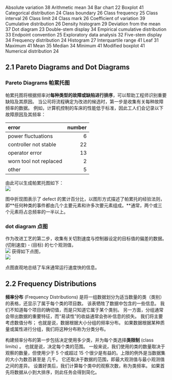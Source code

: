 Absolute variation 38 
Arithmetic mean 34 
Bar chart 22
Boxplot 41 
Categorical distribution 24 
Class boundary 26 
Class frequency 25 
Class interval 26 
Class limit 24 
Class mark 26
Coefficient of variation 39 
Cumulative distribution 26 
Density histogram 29 
Deviation from the mean 37 
Dot diagram 23 
Double-stem display 34 
Empirical cumulative distribution 33 
Endpoint convention 25 
Exploratory data analysis 32 
Five-stem display 34
Frequency distribution 24 
Histogram 27 
Interquartile range 41 
Leaf 31 
Maximum 41 
Mean 35 
Median 34 
Minimum 41 
Modified boxplot 41
Numerical distribution 24

## 2.1 Pareto Diagrams and Dot Diagrams

### Pareto Diagrams 帕累托图

帕累托图将根据频率对**每种类型的故障或缺陷进行排序**，可以帮助工程师识别重要缺陷及其原因。 当公司将流程确定为改进的候选时，第一步是收集有关每种故障频率的数据。 例如，计算机控制的车床的性能低于标准，因此工人们会记录以下故障原因及其频率：
 
 | error                  | number |
 |:---------------------- | ------:|
 | power fluctuations     |      6 |
 | controller not stable  |     22 |
 | operator error         |     13 |
 | worn tool not replaced |      2 |
 | other                  |      5 |

由此可以生成帕累托图如下：  
![](Pasted%20image%2020220311083913.png)

图中折现图表示了 defect 的累计百分比，以图形方式描述了帕累托的经验法则，即**任何种类的事件都由几个主要元素和许多次要元素组成。**通常，两个或三个元素将占总频率的一半以上。  

 ### dot diagram 点图
 
作为改进工艺的第二步，收集有关切割速度与控制器设定的目标值的偏差的数据。 (切削速度) - (目标) 的七个观测值，  
![](Pasted%20image%2020220311090255.png)
获得如下点图，  
![](Pasted%20image%2020220311090408.png)

点图直观地总结了车床通常运行速度快的信息。

## 2.2 Frequency Distributions

**频率分布** (Frequency Distributions) 是将一组数据划分为适当数量的类（类别）的表格，还显示了属于每个类的项目数。 该表牺牲了数据中包含的一些信息。 我们不知道每个项目的确切值，而是只知道它属于某个类别。 另一方面，分组通常会带出数据的重要特征，而“易读性”的收益通常会弥补信息的损失。 我们将主要考虑数值分布； 也就是说，数据根据大小分组的频率分布。 如果数据根据某种质量或属性进行分组，我们将这种分布称为分类分布。

构建频率分布的第一步包括决定使用多少类，并为每个类选择**类限制** (class limits) 。 也就是说，决定每个类的范围。 一般来说，我们使用的类的数量取决于观察的数量，但使用少于 5 个或超过 15 个很少是有益的。上限的例外是当数据集的大小为数百甚至是 几千。 它还取决于数据的范围，即最大观测值与最小观测值之间的差异。 设置好类后，我们计算每个类中的观察次数，称为类频率。 如果首先将数据从小到大排序，则此任务会得到简化。




